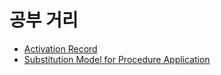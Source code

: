 # 공부 거리
- [Activation Record](https://www.eecis.udel.edu/~cavazos/cisc471-672-spring2018/lectures/Lecture-18.pdf)
- [Substitution Model for Procedure Application
](https://mitp-content-server.mit.edu/books/content/sectbyfn/books_pres_0/6515/sicp.zip/full-text/book/book-Z-H-10.html#%_sec_1.1.5)
